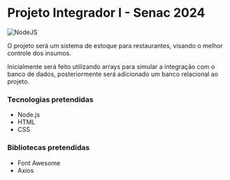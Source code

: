 <h1>Projeto Integrador I - Senac 2024</h1>

![NodeJS](https://img.shields.io/badge/node.js-6DA55F?style=for-the-badge&logo=node.js&logoColor=white)

<p>
  O projeto será um sistema de estoque para restaurantes, visando o melhor controle dos insumos.

  Inicialmente será feito utilizando arrays para simular a integração com o banco de dados, posteriormente será adicionado um banco relacional ao projeto.

</p>
<h3>Tecnologias pretendidas</h3>
<ul>
  <li>Node.js</li>
  <li>HTML</li>
  <li>CSS</li>
</ul>

<h3>Bibliotecas pretendidas</h3>
<ul>
  <li>Font Awesome</li>
  <li>Axios</li>
</ul>
